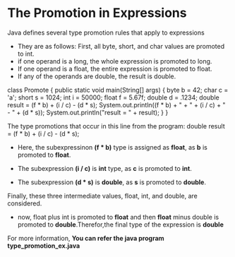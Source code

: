 # The Promotion in Expressions

Java defines several type promotion rules that apply to expressions

* They are as follows: First, all byte, short, and char values are promoted to int.
* if one operand is a long, the whole expression is promoted to long.
* If one operand is a float, the entire expression is promoted to float.
* If any of the operands are double, the result is double.

class Promote {
    public static void main(String[] args) {
    byte b = 42;
    char c = 'a';
    short s = 1024;
    int i = 50000;
    float f = 5.67f;
    double d = .1234;
    double result = (f * b) + (i / c) - (d * s);
    System.out.println((f * b) + " + " + (i / c) + " - " + (d * s));
    System.out.println("result = " + result);
    }
}

The type promotions that occur in this line from the program:
double result = (f * b) + (i / c) - (d * s);

* Here, the subexpressinon **(f * b)** type is assigned as **float**, as **b** is promoted to **float**. 

* The subexpression **(i / c)** is  **int** type, as **c** is promoted to **int**.

* The subexpression **(d * s)** is **double**, as **s** is promoted to **double**.

Finally, these three intermediate values, float, int, and double, are considered.

* now, float plus int is promoted to **float** and then **float** minus double is promoted to **double**.Therefor,the final type of the expression is **double**

For more information, **You can refer the java  program type_promotion_ex.java**